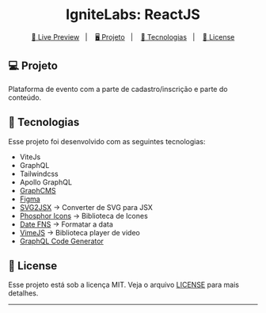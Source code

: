 <h1 align="center">
  IgniteLabs: ReactJS
</h1>

<p align="center">
  <a href="https://ignite-labs-reactjs.vercel.app/">🔗 Live Preview</a>&nbsp;&nbsp;&nbsp;|&nbsp;&nbsp;&nbsp;
  <a href="#-projeto">🖥️ Projeto</a>&nbsp;&nbsp;&nbsp;|&nbsp;&nbsp;&nbsp;
  <a href="#-tecnologias">🚀 Tecnologias</a>&nbsp;&nbsp;&nbsp;|&nbsp;&nbsp;&nbsp;
  <a href="#-license">📝 License</a>
</p>

## 💻 Projeto

Plataforma de evento com a parte de cadastro/inscrição e parte do conteúdo.

## 🚀 Tecnologias

Esse projeto foi desenvolvido com as seguintes tecnologias:

- ViteJs
- GraphQL
- Tailwindcss
- Apollo GraphQL
- [GraphCMS](https://app.graphcms.com/)
- [Figma](https://www.figma.com/file/plXnKvoMu7sWP5Bc5JkpDw/Plataforma-de-evento---Ignite-Lab-(Community)-(Copy)?node-id=8%3A399)
- [SVG2JSX](https://svg2jsx.com/) -> Converter de SVG para JSX
- [Phosphor Icons](https://phosphoricons.com/) -> Biblioteca de Icones
- [Date FNS](https://date-fns.org) -> Formatar a data
- [VimeJS](https://vimejs.com) -> Biblioteca player de video
- [GraphQL Code Generator](https://www.graphql-code-generator.com/)

## 📝 License

Esse projeto está sob a licença MIT. Veja o arquivo [LICENSE](.github/LICENSE.md) para mais detalhes.

---
